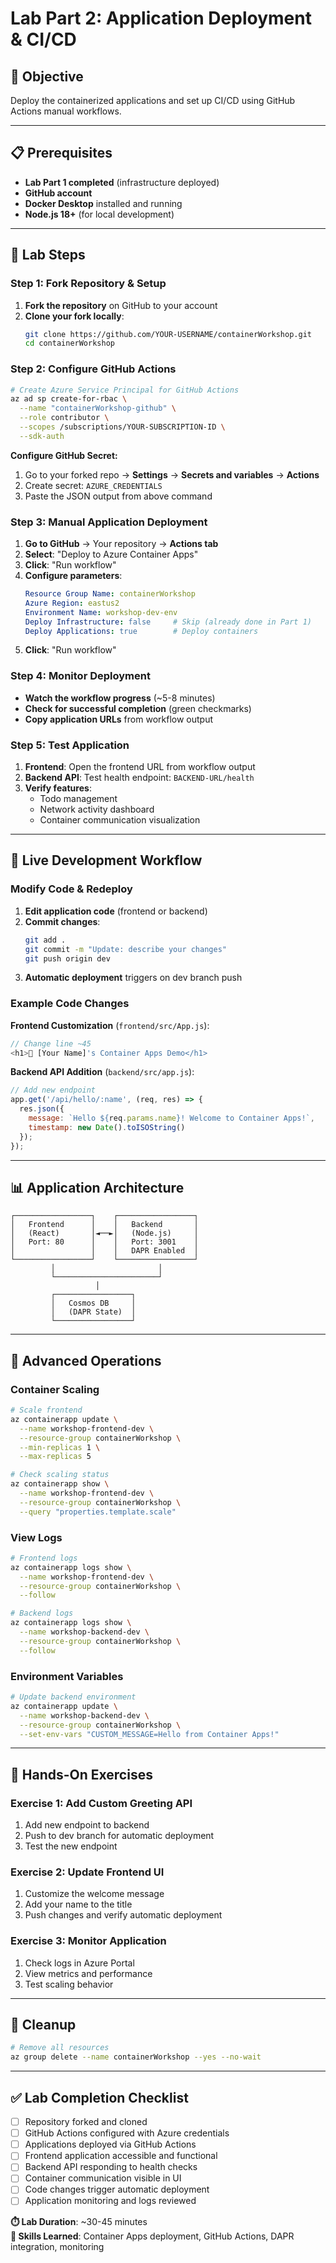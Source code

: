 # Lab Part 2: Application Deployment & CI/CD

## 🎯 **Objective**
Deploy the containerized applications and set up CI/CD using GitHub Actions manual workflows.

---

## 📋 **Prerequisites**
- **Lab Part 1 completed** (infrastructure deployed)
- **GitHub account** 
- **Docker Desktop** installed and running
- **Node.js 18+** (for local development)

---

## 🚀 **Lab Steps**

### **Step 1: Fork Repository & Setup**
1. **Fork the repository** on GitHub to your account
2. **Clone your fork locally**:
   ```bash
   git clone https://github.com/YOUR-USERNAME/containerWorkshop.git
   cd containerWorkshop
   ```

### **Step 2: Configure GitHub Actions**
```bash
# Create Azure Service Principal for GitHub Actions
az ad sp create-for-rbac \
  --name "containerWorkshop-github" \
  --role contributor \
  --scopes /subscriptions/YOUR-SUBSCRIPTION-ID \
  --sdk-auth
```

**Configure GitHub Secret:**
1. Go to your forked repo → **Settings** → **Secrets and variables** → **Actions**
2. Create secret: `AZURE_CREDENTIALS`
3. Paste the JSON output from above command

### **Step 3: Manual Application Deployment**
1. **Go to GitHub** → Your repository → **Actions tab**
2. **Select**: "Deploy to Azure Container Apps"
3. **Click**: "Run workflow"
4. **Configure parameters**:
   ```yaml
   Resource Group Name: containerWorkshop
   Azure Region: eastus2  
   Environment Name: workshop-dev-env
   Deploy Infrastructure: false     # Skip (already done in Part 1)
   Deploy Applications: true        # Deploy containers
   ```
5. **Click**: "Run workflow"

### **Step 4: Monitor Deployment**
- **Watch the workflow progress** (~5-8 minutes)
- **Check for successful completion** (green checkmarks)
- **Copy application URLs** from workflow output

### **Step 5: Test Application**
1. **Frontend**: Open the frontend URL from workflow output
2. **Backend API**: Test health endpoint: `BACKEND-URL/health`
3. **Verify features**:
   - Todo management
   - Network activity dashboard  
   - Container communication visualization

---

## 🔄 **Live Development Workflow**

### **Modify Code & Redeploy**
1. **Edit application code** (frontend or backend)
2. **Commit changes**:
   ```bash
   git add .
   git commit -m "Update: describe your changes"
   git push origin dev
   ```
3. **Automatic deployment** triggers on dev branch push

### **Example Code Changes**

**Frontend Customization** (`frontend/src/App.js`):
```javascript
// Change line ~45
<h1>🚀 [Your Name]'s Container Apps Demo</h1>
```

**Backend API Addition** (`backend/src/app.js`):
```javascript
// Add new endpoint
app.get('/api/hello/:name', (req, res) => {
  res.json({ 
    message: `Hello ${req.params.name}! Welcome to Container Apps!`,
    timestamp: new Date().toISOString()
  });
});
```

---

## 📊 **Application Architecture**

```
┌─────────────────┐    ┌─────────────────┐
│   Frontend      │    │   Backend       │
│   (React)       │◄──►│   (Node.js)     │
│   Port: 80      │    │   Port: 3001    │
│                 │    │   DAPR Enabled  │
└─────────────────┘    └─────────────────┘
         │                       │
         └───────────────────────┘
                   │
         ┌─────────────────┐
         │   Cosmos DB     │
         │   (DAPR State)  │
         └─────────────────┘
```

---

## 🔧 **Advanced Operations**

### **Container Scaling**
```bash
# Scale frontend
az containerapp update \
  --name workshop-frontend-dev \
  --resource-group containerWorkshop \
  --min-replicas 1 \
  --max-replicas 5

# Check scaling status
az containerapp show \
  --name workshop-frontend-dev \
  --resource-group containerWorkshop \
  --query "properties.template.scale"
```

### **View Logs**
```bash
# Frontend logs
az containerapp logs show \
  --name workshop-frontend-dev \
  --resource-group containerWorkshop \
  --follow

# Backend logs  
az containerapp logs show \
  --name workshop-backend-dev \
  --resource-group containerWorkshop \
  --follow
```

### **Environment Variables**
```bash
# Update backend environment
az containerapp update \
  --name workshop-backend-dev \
  --resource-group containerWorkshop \
  --set-env-vars "CUSTOM_MESSAGE=Hello from Container Apps!"
```

---

## 🧪 **Hands-On Exercises**

### **Exercise 1**: Add Custom Greeting API
1. Add new endpoint to backend
2. Push to dev branch for automatic deployment
3. Test the new endpoint

### **Exercise 2**: Update Frontend UI
1. Customize the welcome message
2. Add your name to the title
3. Push changes and verify automatic deployment

### **Exercise 3**: Monitor Application
1. Check logs in Azure Portal
2. View metrics and performance
3. Test scaling behavior

---

## 🧹 **Cleanup**
```bash
# Remove all resources
az group delete --name containerWorkshop --yes --no-wait
```

---

## ✅ **Lab Completion Checklist**
- [ ] Repository forked and cloned
- [ ] GitHub Actions configured with Azure credentials
- [ ] Applications deployed via GitHub Actions
- [ ] Frontend application accessible and functional
- [ ] Backend API responding to health checks
- [ ] Container communication visible in UI
- [ ] Code changes trigger automatic deployment
- [ ] Application monitoring and logs reviewed

**⏱️ Lab Duration**: ~30-45 minutes  
**🎯 Skills Learned**: Container Apps deployment, GitHub Actions, DAPR integration, monitoring
